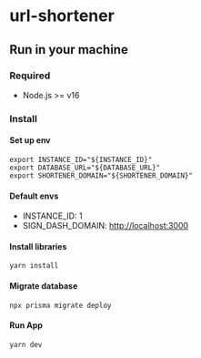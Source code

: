 # url-shortener

## Run in your machine

### Required

- Node.js >= v16

### Install

#### Set up env

```shell
export INSTANCE_ID="${INSTANCE_ID}"
export DATABASE_URL="${DATABASE_URL}"
export SHORTENER_DOMAIN="${SHORTENER_DOMAIN}"
```

#### Default envs

- INSTANCE_ID: 1
- SIGN_DASH_DOMAIN: <http://localhost:3000>

#### Install libraries

```shell
yarn install
```

#### Migrate database

```shell
npx prisma migrate deploy
```

#### Run App

```shell
yarn dev
```
